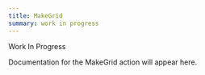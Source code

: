 ```yaml
---
title: MakeGrid
summary: work in progress
---
```


Work In Progress

Documentation for the MakeGrid action will appear here.